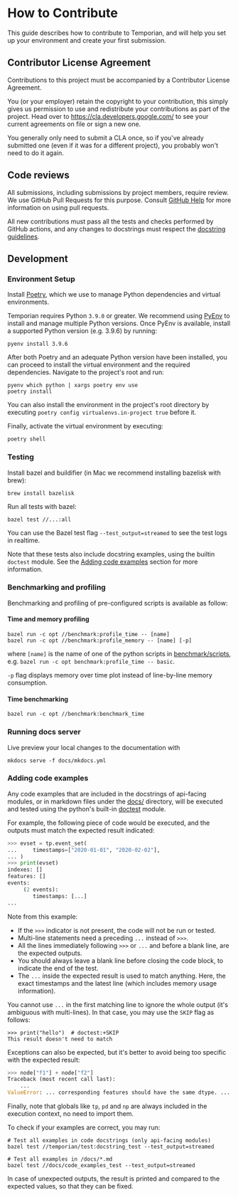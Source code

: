 # How to Contribute

This guide describes how to contribute to Temporian, and will help you set up your environment and create your first submission.

## Contributor License Agreement

Contributions to this project must be accompanied by a Contributor License Agreement.

You (or your employer) retain the copyright to your contribution, this simply gives us permission to use and redistribute your contributions as part of the project. Head over to <https://cla.developers.google.com/> to see your current agreements on file or sign a new one.

You generally only need to submit a CLA once, so if you've already submitted one (even if it was for a different project), you probably won't need to do it again.

## Code reviews

All submissions, including submissions by project members, require review. We use GitHub Pull Requests for this purpose. Consult [GitHub Help](https://help.github.com/articles/about-pull-requests/) for more information on using pull requests.

All new contributions must pass all the tests and checks performed by GitHub actions, and any changes to docstrings must respect the [docstring guidelines](docs/docstring_guidelines.md).

## Development

### Environment Setup

Install [Poetry](https://python-poetry.org/), which we use to manage Python dependencies and virtual environments.

Temporian requires Python `3.9.0` or greater. We recommend using [PyEnv](https://github.com/pyenv/pyenv#installation) to install and manage multiple Python versions. Once PyEnv is available, install a supported Python version (e.g. 3.9.6) by running:

```shell
pyenv install 3.9.6
```

After both Poetry and an adequate Python version have been installed, you can proceed to install the virtual environment and the required dependencies. Navigate to the project's root and run:

```shell
pyenv which python | xargs poetry env use
poetry install
```

You can also install the environment in the project's root directory by executing `poetry config virtualenvs.in-project true` before it.

Finally, activate the virtual environment by executing:

```shell
poetry shell
```

### Testing

Install bazel and buildifier (in Mac we recommend installing bazelisk with brew):

```shell
brew install bazelisk
```

Run all tests with bazel:

```shell
bazel test //...:all
```

You can use the Bazel test flag `--test_output=streamed` to see the test logs in realtime.

Note that these tests also include docstring examples, using the builtin `doctest` module.
See the [Adding code examples](#adding-code-examples) section for more information.

### Benchmarking and profiling

Benchmarking and profiling of pre-configured scripts is available as follow:

#### Time and memory profiling

```shell
bazel run -c opt //benchmark:profile_time -- [name]
bazel run -c opt //benchmark:profile_memory -- [name] [-p]
```

where `[name]` is the name of one of the python scripts in
[benchmark/scripts](benchmark/scripts), e.g. `bazel run -c opt benchmark:profile_time -- basic`.

`-p` flag displays memory over time plot instead of line-by-line memory
consumption.

#### Time benchmarking

```shell
bazel run -c opt //benchmark:benchmark_time
```

### Running docs server

Live preview your local changes to the documentation with

```shell
mkdocs serve -f docs/mkdocs.yml
```

### Adding code examples

Any code examples that are included in the docstrings of api-facing modules,
or in markdown files under the [docs/](docs/) directory,
will be executed and tested using the python's
built-in [doctest](https://docs.python.org/3/library/doctest.html) module.

For example, the following piece of code would be executed, and the outputs
must match the expected result indicated:

```python
>>> evset = tp.event_set(
... 	timestamps=["2020-01-01", "2020-02-02"],
... )
>>> print(evset)
indexes: []
features: []
events:
     (2 events):
        timestamps: [...]
...

```

Note from this example:

- If the `>>>` indicator is not present, the code will not be run or tested.
- Multi-line statements need a preceding `...` instead of `>>>`.
- All the lines immediately following `>>>` or `...` and before a blank line, are the expected outputs.
- You should always leave a blank line before closing the code block, to indicate the end of the test.
- The `...` inside the expected result is used to match anything. Here, the exact timestamps and the latest line (which includes memory usage information).

You cannot use `...` in the first matching line to ignore the whole output (it's ambiguous with multi-lines).
In that case, you may use the `SKIP` flag as follows:

```
>>> print("hello")  # doctest:+SKIP
This result doesn't need to match
```

Exceptions can also be expected, but it's better to avoid being too specific with the expected result:

```python
>>> node["f1"] + node["f2"]
Traceback (most recent call last):
    ...
ValueError: ... corresponding features should have the same dtype. ...

```

Finally, note that globals like `tp`, `pd` and `np` are always included in the execution context, no need to import them.

To check if your examples are correct, you may run:

```shell
# Test all examples in code docstrings (only api-facing modules)
bazel test //temporian/test:docstring_test --test_output=streamed

# Test all examples in /docs/*.md
bazel test //docs/code_examples_test --test_output=streamed
```

In case of unexpected outputs, the result is printed and compared to the expected values, so that they can be fixed.
